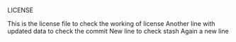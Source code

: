 LICENSE

This is the license file to check the working of license
Another line with updated data to check the commit
New line to check stash
Again a new line
